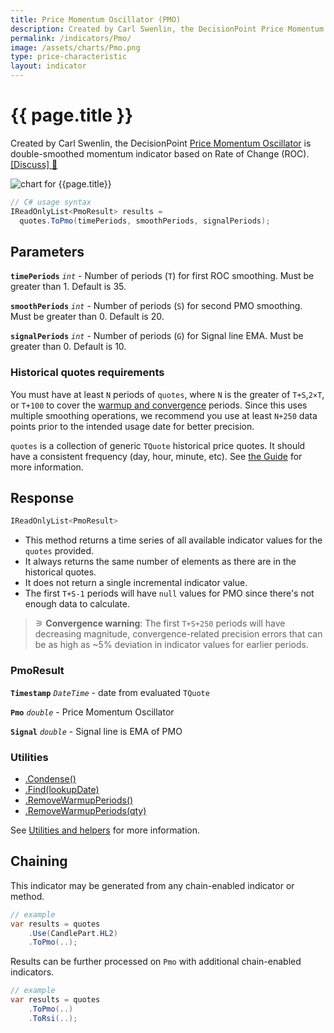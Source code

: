 ```yaml
---
title: Price Momentum Oscillator (PMO)
description: Created by Carl Swenlin, the DecisionPoint Price Momentum Oscillator is double-smoothed momentum indicator, based on Rate of Change (ROC).
permalink: /indicators/Pmo/
image: /assets/charts/Pmo.png
type: price-characteristic
layout: indicator
---
```


# {{ page.title }}

Created by Carl Swenlin, the DecisionPoint [Price Momentum Oscillator](https://school.stockcharts.com/doku.php?id=technical_indicators:dppmo) is double-smoothed momentum indicator based on Rate of Change (ROC).
[[Discuss] &#128172;]({{site.github.repository_url}}/discussions/244 "Community discussion about this indicator")

![chart for {{page.title}}]({{site.baseurl}}{{page.image}})

```csharp
// C# usage syntax
IReadOnlyList<PmoResult> results =
  quotes.ToPmo(timePeriods, smoothPeriods, signalPeriods);
```

## Parameters

**`timePeriods`** _`int`_ - Number of periods (`T`) for first ROC smoothing.  Must be greater than 1.  Default is 35.

**`smoothPeriods`** _`int`_ - Number of periods (`S`) for second PMO smoothing.  Must be greater than 0.  Default is 20.

**`signalPeriods`** _`int`_ - Number of periods (`G`) for Signal line EMA.  Must be greater than 0.  Default is 10.

### Historical quotes requirements

You must have at least `N` periods of `quotes`, where `N` is the greater of `T+S`,`2×T`, or `T+100` to cover the [warmup and convergence]({{site.github.repository_url}}/discussions/688) periods.  Since this uses multiple smoothing operations, we recommend you use at least `N+250` data points prior to the intended usage date for better precision.

`quotes` is a collection of generic `TQuote` historical price quotes.  It should have a consistent frequency (day, hour, minute, etc).  See [the Guide]({{site.baseurl}}/guide/#historical-quotes) for more information.

## Response

```csharp
IReadOnlyList<PmoResult>
```

- This method returns a time series of all available indicator values for the `quotes` provided.
- It always returns the same number of elements as there are in the historical quotes.
- It does not return a single incremental indicator value.
- The first `T+S-1` periods will have `null` values for PMO since there's not enough data to calculate.

>&#9886; **Convergence warning**: The first `T+S+250` periods will have decreasing magnitude, convergence-related precision errors that can be as high as ~5% deviation in indicator values for earlier periods.

### PmoResult

**`Timestamp`** _`DateTime`_ - date from evaluated `TQuote`

**`Pmo`** _`double`_ - Price Momentum Oscillator

**`Signal`** _`double`_ - Signal line is EMA of PMO

### Utilities

- [.Condense()]({{site.baseurl}}/utilities#condense)
- [.Find(lookupDate)]({{site.baseurl}}/utilities#find-indicator-result-by-date)
- [.RemoveWarmupPeriods()]({{site.baseurl}}/utilities#remove-warmup-periods)
- [.RemoveWarmupPeriods(qty)]({{site.baseurl}}/utilities#remove-warmup-periods)

See [Utilities and helpers]({{site.baseurl}}/utilities#utilities-for-indicator-results) for more information.

## Chaining

This indicator may be generated from any chain-enabled indicator or method.

```csharp
// example
var results = quotes
    .Use(CandlePart.HL2)
    .ToPmo(..);
```

Results can be further processed on `Pmo` with additional chain-enabled indicators.

```csharp
// example
var results = quotes
    .ToPmo(..)
    .ToRsi(..);
```
